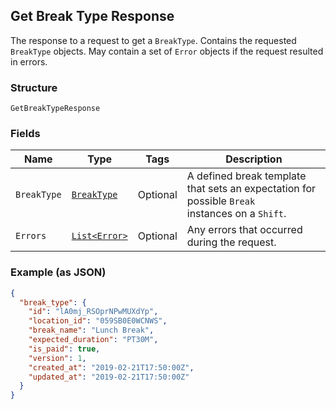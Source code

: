 ## Get Break Type Response

The response to a request to get a `BreakType`. Contains
the requested `BreakType` objects. May contain a set of `Error` objects if
the request resulted in errors.

### Structure

`GetBreakTypeResponse`

### Fields

| Name | Type | Tags | Description |
|  --- | --- | --- | --- |
| `BreakType` | [`BreakType`](/doc/models/break-type.md) | Optional | A defined break template that sets an expectation for possible `Break`<br>instances on a `Shift`. |
| `Errors` | [`List<Error>`](/doc/models/error.md) | Optional | Any errors that occurred during the request. |

### Example (as JSON)

```json
{
  "break_type": {
    "id": "lA0mj_RSOprNPwMUXdYp",
    "location_id": "059SB0E0WCNWS",
    "break_name": "Lunch Break",
    "expected_duration": "PT30M",
    "is_paid": true,
    "version": 1,
    "created_at": "2019-02-21T17:50:00Z",
    "updated_at": "2019-02-21T17:50:00Z"
  }
}
```

